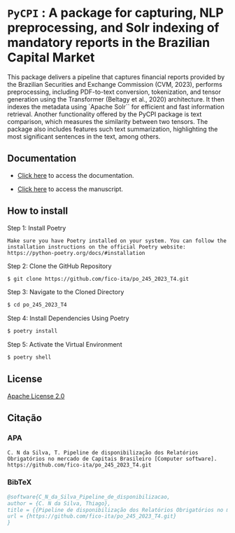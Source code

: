 `PyCPI` : A package for capturing, NLP preprocessing,
and Solr indexing of mandatory reports in the
Brazilian Capital Market
==============================================================================================

This package delivers a pipeline that captures
financial reports provided by the Brazilian Securities and Exchange Commission (CVM, 2023), performs preprocessing, including PDF-to-text conversion, tokenization, and tensor generation using the Transformer (Beltagy et al., 2020) architecture. It then indexes the metadata using `Apache Solr``
 for efficient and fast information retrieval. Another functionality offered by the PyCPI package is text comparison, which measures the similarity between two tensors. The package also includes features such text summarization, highlighting the most significant sentences in the text,
among others.


## Documentation

- [Click here](docs/index.md) to access the documentation.

* [Click here](docs/PCI_package.pdf) to access the manuscript.
  

## How to install


Step 1: Install Poetry
```text
Make sure you have Poetry installed on your system. You can follow the installation instructions on the official Poetry website:
https://python-poetry.org/docs/#installation
```

Step 2: Clone the GitHub Repository

```bash
$ git clone https://github.com/fico-ita/po_245_2023_T4.git
```
Step 3: Navigate to the Cloned Directory


```bash
$ cd po_245_2023_T4
```

Step 4: Install Dependencies Using Poetry


```bash
$ poetry install
```

Step 5: Activate the Virtual Environment


```bash
$ poetry shell
```


## License

[Apache License 2.0](LICENSE)



## Citação

### APA
```text
C. N da Silva, T. Pipeline de disponibilização dos Relatórios Obrigatórios no mercado de Capitais Brasileiro [Computer software]. https://github.com/fico-ita/po_245_2023_T4.git
```

### BibTeX
```bibtex
@software{C_N_da_Silva_Pipeline_de_disponibilizacao,
author = {C. N da Silva, Thiago},
title = {{Pipeline de disponibilização dos Relatórios Obrigatórios no mercado de Capitais Brasileiro}},
url = {https://github.com/fico-ita/po_245_2023_T4.git}
}
```


